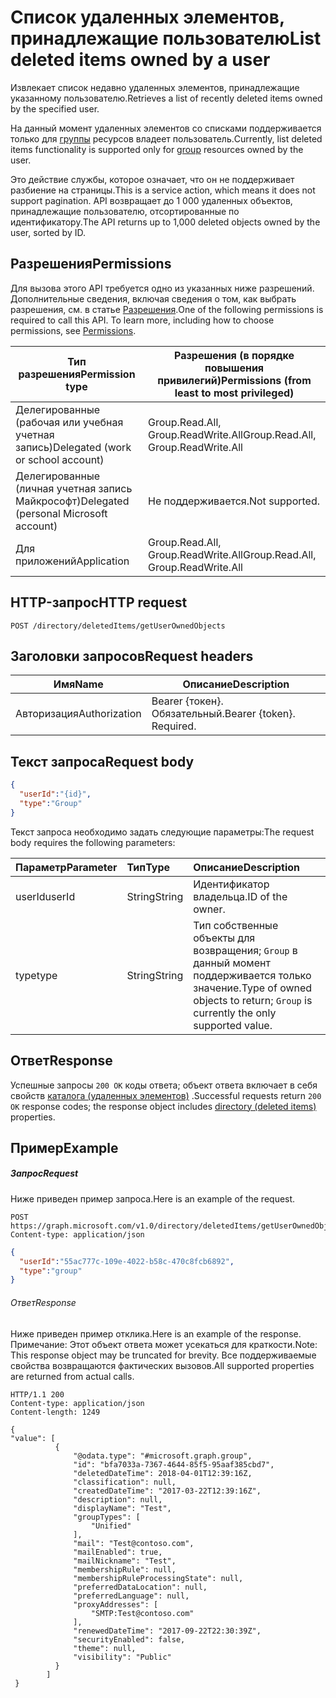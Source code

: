 # <a name="list-deleted-items-owned-by-a-user"></a><span data-ttu-id="bdd72-101">**Список удаленных элементов, принадлежащие пользователю**</span><span class="sxs-lookup"><span data-stu-id="bdd72-101">**List deleted items owned by a user**</span></span>

<span data-ttu-id="bdd72-102">Извлекает список недавно удаленных элементов, принадлежащие указанному пользователю.</span><span class="sxs-lookup"><span data-stu-id="bdd72-102">Retrieves a list of recently deleted items owned by the specified user.</span></span>  

<span data-ttu-id="bdd72-103">На данный момент удаленных элементов со списками поддерживается только для [группы](../resources/group.md) ресурсов владеет пользователь.</span><span class="sxs-lookup"><span data-stu-id="bdd72-103">Currently, list deleted items functionality is supported only for [group](../resources/group.md) resources owned by the user.</span></span>

<span data-ttu-id="bdd72-104">Это действие службы, которое означает, что он не поддерживает разбиение на страницы.</span><span class="sxs-lookup"><span data-stu-id="bdd72-104">This is a service action, which means it does not support pagination.</span></span>  <span data-ttu-id="bdd72-105">API возвращает до 1 000 удаленных объектов, принадлежащие пользователю, отсортированные по идентификатору.</span><span class="sxs-lookup"><span data-stu-id="bdd72-105">The API returns up to 1,000 deleted objects owned by the user, sorted by ID.</span></span>

## <a name="permissions"></a><span data-ttu-id="bdd72-106">Разрешения</span><span class="sxs-lookup"><span data-stu-id="bdd72-106">Permissions</span></span>

<span data-ttu-id="bdd72-p102">Для вызова этого API требуется одно из указанных ниже разрешений. Дополнительные сведения, включая сведения о том, как выбрать разрешения, см. в статье [Разрешения](https://developer.microsoft.com/graph/docs/concepts/permissions_reference).</span><span class="sxs-lookup"><span data-stu-id="bdd72-p102">One of the following permissions is required to call this API. To learn more, including how to choose permissions, see [Permissions](https://developer.microsoft.com/graph/docs/concepts/permissions_reference).</span></span>

| <span data-ttu-id="bdd72-109">Тип разрешения</span><span class="sxs-lookup"><span data-stu-id="bdd72-109">Permission type</span></span> | <span data-ttu-id="bdd72-110">Разрешения (в порядке повышения привилегий)</span><span class="sxs-lookup"><span data-stu-id="bdd72-110">Permissions (from least to most privileged)</span></span> |
| --- | --- |
| <span data-ttu-id="bdd72-111">Делегированные (рабочая или учебная учетная запись)</span><span class="sxs-lookup"><span data-stu-id="bdd72-111">Delegated (work or school account)</span></span> | <span data-ttu-id="bdd72-112">Group.Read.All, Group.ReadWrite.All</span><span class="sxs-lookup"><span data-stu-id="bdd72-112">Group.Read.All, Group.ReadWrite.All</span></span> |
| <span data-ttu-id="bdd72-113">Делегированные (личная учетная запись Майкрософт)</span><span class="sxs-lookup"><span data-stu-id="bdd72-113">Delegated (personal Microsoft account)</span></span> |  <span data-ttu-id="bdd72-114">Не поддерживается.</span><span class="sxs-lookup"><span data-stu-id="bdd72-114">Not supported.</span></span> |
| <span data-ttu-id="bdd72-115">Для приложений</span><span class="sxs-lookup"><span data-stu-id="bdd72-115">Application</span></span> | <span data-ttu-id="bdd72-116">Group.Read.All, Group.ReadWrite.All</span><span class="sxs-lookup"><span data-stu-id="bdd72-116">Group.Read.All, Group.ReadWrite.All</span></span>  |

## <a name="http-request"></a><span data-ttu-id="bdd72-117">HTTP-запрос</span><span class="sxs-lookup"><span data-stu-id="bdd72-117">HTTP request</span></span>

``` http
POST /directory/deletedItems/getUserOwnedObjects
```

## <a name="request-headers"></a><span data-ttu-id="bdd72-118">Заголовки запросов</span><span class="sxs-lookup"><span data-stu-id="bdd72-118">Request headers</span></span>

| <span data-ttu-id="bdd72-119">Имя</span><span class="sxs-lookup"><span data-stu-id="bdd72-119">Name</span></span>          | <span data-ttu-id="bdd72-120">Описание</span><span class="sxs-lookup"><span data-stu-id="bdd72-120">Description</span></span>               |
| ------------- | ------------------------- |
| <span data-ttu-id="bdd72-121">Авторизация</span><span class="sxs-lookup"><span data-stu-id="bdd72-121">Authorization</span></span> | <span data-ttu-id="bdd72-p103">Bearer {токен}. Обязательный.</span><span class="sxs-lookup"><span data-stu-id="bdd72-p103">Bearer {token}. Required.</span></span> |

## <a name="request-body"></a><span data-ttu-id="bdd72-124">Текст запроса</span><span class="sxs-lookup"><span data-stu-id="bdd72-124">Request body</span></span>

```json
{
  "userId":"{id}",
  "type":"Group"
}
```

<span data-ttu-id="bdd72-125">Текст запроса необходимо задать следующие параметры:</span><span class="sxs-lookup"><span data-stu-id="bdd72-125">The request body requires the following parameters:</span></span>

| <span data-ttu-id="bdd72-126">Параметр</span><span class="sxs-lookup"><span data-stu-id="bdd72-126">Parameter</span></span>    | <span data-ttu-id="bdd72-127">Тип</span><span class="sxs-lookup"><span data-stu-id="bdd72-127">Type</span></span> |<span data-ttu-id="bdd72-128">Описание</span><span class="sxs-lookup"><span data-stu-id="bdd72-128">Description</span></span>|
|:---------------|:--------|:----------|
|<span data-ttu-id="bdd72-129">userId</span><span class="sxs-lookup"><span data-stu-id="bdd72-129">userId</span></span>|<span data-ttu-id="bdd72-130">String</span><span class="sxs-lookup"><span data-stu-id="bdd72-130">String</span></span>|<span data-ttu-id="bdd72-131">Идентификатор владельца.</span><span class="sxs-lookup"><span data-stu-id="bdd72-131">ID of the owner.</span></span>|
|<span data-ttu-id="bdd72-132">type</span><span class="sxs-lookup"><span data-stu-id="bdd72-132">type</span></span>|<span data-ttu-id="bdd72-133">String</span><span class="sxs-lookup"><span data-stu-id="bdd72-133">String</span></span>|<span data-ttu-id="bdd72-134">Тип собственные объекты для возвращения; `Group` в данный момент поддерживается только значение.</span><span class="sxs-lookup"><span data-stu-id="bdd72-134">Type of owned objects to return; `Group` is currently the only supported value.</span></span>|


## <a name="response"></a><span data-ttu-id="bdd72-135">Ответ</span><span class="sxs-lookup"><span data-stu-id="bdd72-135">Response</span></span>

<span data-ttu-id="bdd72-136">Успешные запросы `200 OK` коды ответа; объект ответа включает в себя свойств [каталога (удаленных элементов)](../resources/directory.md) .</span><span class="sxs-lookup"><span data-stu-id="bdd72-136">Successful requests return `200 OK` response codes; the response object includes [directory (deleted items)](../resources/directory.md) properties.</span></span>

## <a name="example"></a><span data-ttu-id="bdd72-137">Пример</span><span class="sxs-lookup"><span data-stu-id="bdd72-137">Example</span></span>

##### <a name="request"></a><span data-ttu-id="bdd72-138">Запрос</span><span class="sxs-lookup"><span data-stu-id="bdd72-138">Request</span></span>

<span data-ttu-id="bdd72-139">Ниже приведен пример запроса.</span><span class="sxs-lookup"><span data-stu-id="bdd72-139">Here is an example of the request.</span></span>

``` http
POST https://graph.microsoft.com/v1.0/directory/deletedItems/getUserOwnedObjects
Content-type: application/json
```

``` json
{
  "userId":"55ac777c-109e-4022-b58c-470c8fcb6892",
  "type":"group"
}
```

###### <a name="response"></a><span data-ttu-id="bdd72-140">Ответ</span><span class="sxs-lookup"><span data-stu-id="bdd72-140">Response</span></span>

<span data-ttu-id="bdd72-141">Ниже приведен пример отклика.</span><span class="sxs-lookup"><span data-stu-id="bdd72-141">Here is an example of the response.</span></span> <span data-ttu-id="bdd72-142">Примечание: Этот объект ответа может усекаться для краткости.</span><span class="sxs-lookup"><span data-stu-id="bdd72-142">Note: This response object may be truncated for brevity.</span></span> <span data-ttu-id="bdd72-143">Все поддерживаемые свойства возвращаются фактических вызовов.</span><span class="sxs-lookup"><span data-stu-id="bdd72-143">All supported properties are returned from actual calls.</span></span>

``` http
HTTP/1.1 200
Content-type: application/json
Content-length: 1249

{
"value": [
          {
              "@odata.type": "#microsoft.graph.group",
              "id": "bfa7033a-7367-4644-85f5-95aaf385cbd7",
              "deletedDateTime": 2018-04-01T12:39:16Z,
              "classification": null,
              "createdDateTime": "2017-03-22T12:39:16Z",
              "description": null,
              "displayName": "Test",
              "groupTypes": [
                  "Unified"
              ],
              "mail": "Test@contoso.com",
              "mailEnabled": true,
              "mailNickname": "Test",
              "membershipRule": null,
              "membershipRuleProcessingState": null,
              "preferredDataLocation": null,
              "preferredLanguage": null,
              "proxyAddresses": [
                  "SMTP:Test@contoso.com"
              ],
              "renewedDateTime": "2017-09-22T22:30:39Z",
              "securityEnabled": false,
              "theme": null,
              "visibility": "Public"
          } 
        ]
 }
```


